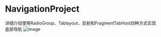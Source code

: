 # NavigationProject
详细介绍使用RadioGroup、Tablayout、反射和FragmentTabHost四种方式实现底部导航
![image](https://github.com/huohaoliz/NavigationProject/commit/966e252d191e6858a26bd1007185019d732422f8)
